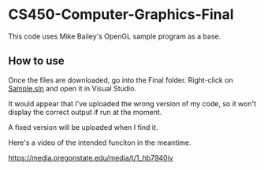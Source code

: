# CS450-Computer-Graphics-Final

This code uses Mike Bailey's OpenGL sample program as a base.

## How to use

Once the files are downloaded, go into the Final folder. Right-click on [Sample.sln](Final/Sample.sln) and open it in Visual Studio.

It would appear that I've uploaded the wrong version of my code, so it won't display the correct output if run at the moment.

A fixed version will be uploaded when I find it.

Here's a video of the intended funciton in the meantime.

https://media.oregonstate.edu/media/t/1_hb7940iv
